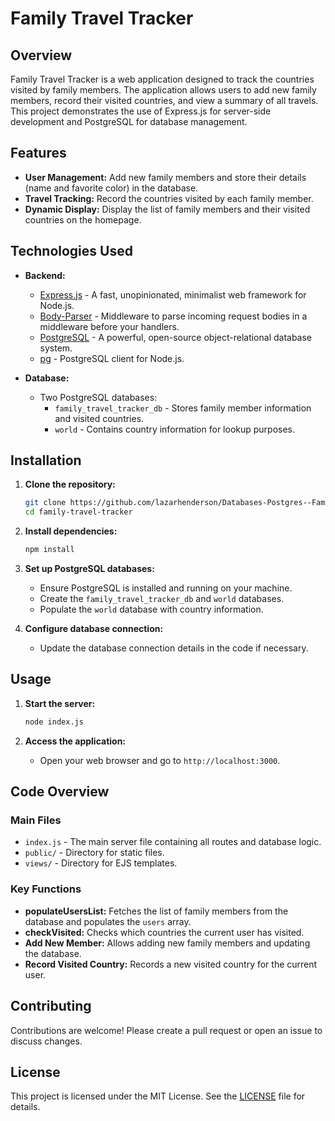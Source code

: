# Family Travel Tracker

## Overview

Family Travel Tracker is a web application designed to track the countries visited by family members. The application allows users to add new family members, record their visited countries, and view a summary of all travels. This project demonstrates the use of Express.js for server-side development and PostgreSQL for database management.

## Features

- **User Management:** Add new family members and store their details (name and favorite color) in the database.
- **Travel Tracking:** Record the countries visited by each family member.
- **Dynamic Display:** Display the list of family members and their visited countries on the homepage.

## Technologies Used

- **Backend:**

  - [Express.js](https://expressjs.com/) - A fast, unopinionated, minimalist web framework for Node.js.
  - [Body-Parser](https://www.npmjs.com/package/body-parser) - Middleware to parse incoming request bodies in a middleware before your handlers.
  - [PostgreSQL](https://www.postgresql.org/) - A powerful, open-source object-relational database system.
  - [pg](https://node-postgres.com/) - PostgreSQL client for Node.js.

- **Database:**
  - Two PostgreSQL databases:
    - `family_travel_tracker_db` - Stores family member information and visited countries.
    - `world` - Contains country information for lookup purposes.

## Installation

1. **Clone the repository:**

   ```sh
   git clone https://github.com/lazarhenderson/Databases-Postgres--Family-Travel-Tracker.git
   cd family-travel-tracker
   ```

2. **Install dependencies:**

   ```sh
   npm install
   ```

3. **Set up PostgreSQL databases:**

   - Ensure PostgreSQL is installed and running on your machine.
   - Create the `family_travel_tracker_db` and `world` databases.
   - Populate the `world` database with country information.

4. **Configure database connection:**
   - Update the database connection details in the code if necessary.

## Usage

1. **Start the server:**

   ```sh
   node index.js
   ```

2. **Access the application:**
   - Open your web browser and go to `http://localhost:3000`.

## Code Overview

### Main Files

- `index.js` - The main server file containing all routes and database logic.
- `public/` - Directory for static files.
- `views/` - Directory for EJS templates.

### Key Functions

- **populateUsersList:** Fetches the list of family members from the database and populates the `users` array.
- **checkVisited:** Checks which countries the current user has visited.
- **Add New Member:** Allows adding new family members and updating the database.
- **Record Visited Country:** Records a new visited country for the current user.

## Contributing

Contributions are welcome! Please create a pull request or open an issue to discuss changes.

## License

This project is licensed under the MIT License. See the [LICENSE](LICENSE) file for details.
